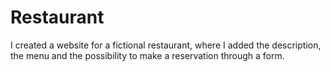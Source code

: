 # Restaurant

I created a website for a fictional restaurant, where I added the description, the menu and the possibility to make a reservation through a form.
